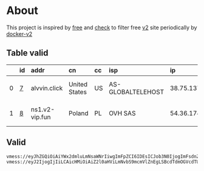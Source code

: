 
# About

This project is inspired by [free](https://github.com/freefq/free) and [check](https://github.com/yeahwu/check) to filter free [v2](https://github.com/v2fly/v2ray-core) site periodically by [docker-v2](https://hub.docker.com/r/v2ray/official)

    

## Table valid
|    | id                 | addr           | cn            | cc   | isp               | ip            | chatgpt          |
|---:|:-------------------|:---------------|:--------------|:-----|:------------------|:--------------|:-----------------|
|  0 | [7](config/7.json) | alvvin.click   | United States | US   | AS-GLOBALTELEHOST | 38.75.137.27  | Yes (Region: US) |
|  1 | [8](config/8.json) | ns1.v2-vip.fun | Poland        | PL   | OVH SAS           | 54.36.174.181 | Yes (Region: FR) |

## Valid
```
vmess://eyJhZGQiOiAiYWx2dmluLmNsaWNrIiwgImFpZCI6IDEsICJob3N0IjogImFsdnZpbi5jbGljayIsICJpZCI6ICIwM2ZjYzYxOC1iOTNkLTY3OTYtNmFlZC04YTM4Yzk3NWQ1ODEiLCAibmV0IjogIndzIiwgInBhdGgiOiAibGlua3Z3cyIsICJwb3J0IjogNDQzLCAicHMiOiAiZ2l0aHViLmNvbS9mcmVlZnEgLSBcdTdmOGVcdTU2ZmRDbG91ZEZsYXJlXHU1MTZjXHU1M2Y4Q0ROXHU4MjgyXHU3MGI5IDciLCAidGxzIjogInRscyIsICJ0eXBlIjogImF1dG8iLCAic2VjdXJpdHkiOiAiYXV0byIsICJza2lwLWNlcnQtdmVyaWZ5IjogdHJ1ZSwgInNuaSI6ICIifQ==
vmess://eyJ2IjogIjIiLCAicHMiOiAiZ2l0aHViLmNvbS9mcmVlZnEgLSBcdTdmOGVcdTU2ZmRDbG91ZEZsYXJlXHU4MjgyXHU3MGI5IDgiLCAiYWRkIjogIm5zMS52Mi12aXAuZnVuIiwgInBvcnQiOiAiODg4MCIsICJpZCI6ICI2MTdjOWJjNC00MTE2LTQxYzYtOTllMC1hY2U0OWEzOGZjZGIiLCAiYWlkIjogIjAiLCAic2N5IjogImF1dG8iLCAibmV0IjogIndzIiwgInR5cGUiOiAibm9uZSIsICJob3N0IjogImZyNy50ZWhtZTEwMC5mdW4iLCAicGF0aCI6ICIvSm52OFZpWk9VVmdpampPaDBwNXVHakhuWElpWSIsICJ0bHMiOiAiIiwgInNuaSI6ICIiLCAiYWxwbiI6ICIifQ==
```

